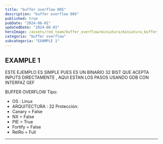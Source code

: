 ```yaml
---
title: "buffer overflow 005"
description: "buffer overflow 005"
published: true
pubDate: "2024-06-01"
updatedDate: "2024-06-01"
heroImage: /assets/red_team/buffer_overflow/miniatura/miniatura_buffer_005.png
categoria: "buffer overflow" 
subcategoria: "EXAMPLE 1" 
---
```


## EXAMPLE 1

ESTE EJEMPLO ES SIMPLE PUES ES UN BINARIO 32 BIST QUE ACEPTA INPUTS DIRECTAMENTE , AQUI ESTAN LOS PASOS USANDO GDB CON INTERFAZ GEF

BUFFER OVERFLOW
Tipo:

- OS : Linux
- ARQUITECTURA : 32
Protección:
- Canary = False
- NX = False
- PIE = True
- Fortify = False
- RelRo = Full

---
